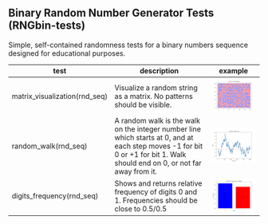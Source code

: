 ## Binary Random Number Generator Tests (RNGbin-tests)

Simple, self-contained randomness tests for a binary numbers sequence designed for educational purposes.

| test | description | example |
| -- | -- | -- |
| matrix_visualization(rnd_seq)  | Visualize a random string as a matrix. No  patterns should be visible. | ![matrix visualization](img/matrix_visualization.png) |
| random_walk(rnd_seq)  | A random walk is the walk on the integer number line which starts at 0, and at each step moves -1 for bit 0 or +1 for bit 1. Walk should end on 0, or not far away from it.  | ![random_walk ](img/random_walk.png) |
| digits_frequency(rnd_seq)  | Shows and returns relative frequency of digits 0 and 1. Frequencies should be close to 0.5/0.5 | ![digits_frequency ](img/digits_frequency.png) |

